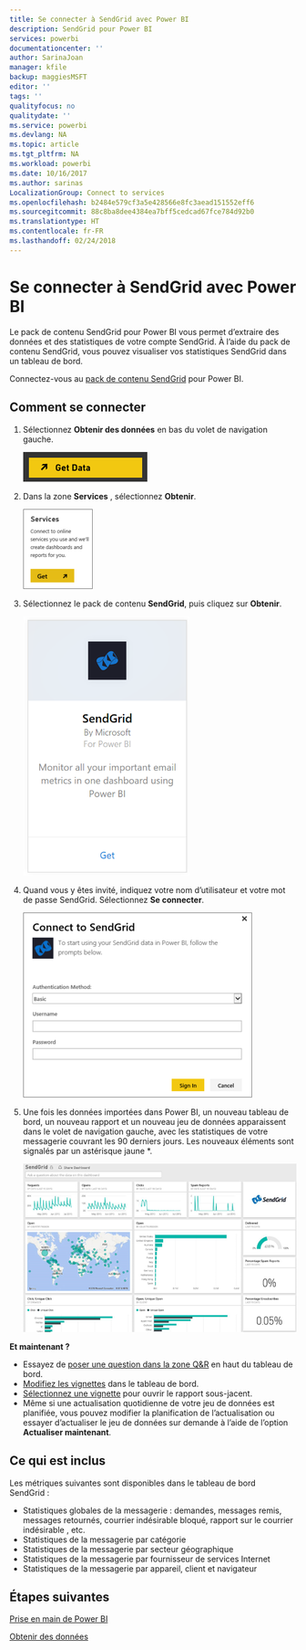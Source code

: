 ```yaml
---
title: Se connecter à SendGrid avec Power BI
description: SendGrid pour Power BI
services: powerbi
documentationcenter: ''
author: SarinaJoan
manager: kfile
backup: maggiesMSFT
editor: ''
tags: ''
qualityfocus: no
qualitydate: ''
ms.service: powerbi
ms.devlang: NA
ms.topic: article
ms.tgt_pltfrm: NA
ms.workload: powerbi
ms.date: 10/16/2017
ms.author: sarinas
LocalizationGroup: Connect to services
ms.openlocfilehash: b2484e579cf3a5e428566e8fc3aead151552eff6
ms.sourcegitcommit: 88c8ba8dee4384ea7bff5cedcad67fce784d92b0
ms.translationtype: HT
ms.contentlocale: fr-FR
ms.lasthandoff: 02/24/2018
---
```

# <a name="connect-to-sendgrid-with-power-bi"></a>Se connecter à SendGrid avec Power BI
Le pack de contenu SendGrid pour Power BI vous permet d’extraire des données et des statistiques de votre compte SendGrid. À l’aide du pack de contenu SendGrid, vous pouvez visualiser vos statistiques SendGrid dans un tableau de bord.

Connectez-vous au [pack de contenu SendGrid](https://app.powerbi.com/getdata/services/sendgrid) pour Power BI.

## <a name="how-to-connect"></a>Comment se connecter
1. Sélectionnez **Obtenir des données** en bas du volet de navigation gauche.
   
   ![](media/service-connect-to-sendgrid/pbi_getdata.png) 
2. Dans la zone **Services** , sélectionnez **Obtenir**.
   
   ![](media/service-connect-to-sendgrid/pbi_getservices.png) 
3. Sélectionnez le pack de contenu **SendGrid**, puis cliquez sur **Obtenir**.
   
   ![](media/service-connect-to-sendgrid/sendgrid.png) 
4. Quand vous y êtes invité, indiquez votre nom d’utilisateur et votre mot de passe SendGrid. Sélectionnez **Se connecter**.
   
   ![](media/service-connect-to-sendgrid/pbi_sendgridsignin.png)
5. Une fois les données importées dans Power BI, un nouveau tableau de bord, un nouveau rapport et un nouveau jeu de données apparaissent dans le volet de navigation gauche, avec les statistiques de votre messagerie couvrant les 90 derniers jours. Les nouveaux éléments sont signalés par un astérisque jaune \*.
   
   ![](media/service-connect-to-sendgrid/pbi_sendgriddash.png)

**Et maintenant ?**

* Essayez de [poser une question dans la zone Q&R](power-bi-q-and-a.md) en haut du tableau de bord.
* [Modifiez les vignettes](service-dashboard-edit-tile.md) dans le tableau de bord.
* [Sélectionnez une vignette](service-dashboard-tiles.md) pour ouvrir le rapport sous-jacent.
* Même si une actualisation quotidienne de votre jeu de données est planifiée, vous pouvez modifier la planification de l’actualisation ou essayer d’actualiser le jeu de données sur demande à l’aide de l’option **Actualiser maintenant**.

## <a name="whats-included"></a>Ce qui est inclus
Les métriques suivantes sont disponibles dans le tableau de bord SendGrid :

* Statistiques globales de la messagerie : demandes, messages remis, messages retournés, courrier indésirable bloqué, rapport sur le courrier indésirable , etc.
* Statistiques de la messagerie par catégorie
* Statistiques de la messagerie par secteur géographique
* Statistiques de la messagerie par fournisseur de services Internet
* Statistiques de la messagerie par appareil, client et navigateur

## <a name="next-steps"></a>Étapes suivantes
[Prise en main de Power BI](service-get-started.md)

[Obtenir des données](service-get-data.md)

